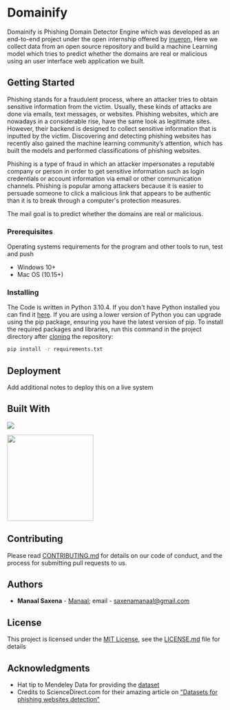 # Domainify

Domainify is Phishing Domain Detector Engine which was developed as an end-to-end project under the open internship offered by [inueron](https://internship.ineuron.ai/project/board/Phishing-Domain-Detection/62445bb9ef23b90657e6db1b), Here we collect data from an open source repository and build a machine Learning model which tries to predict whether the domains are real or malicious using an user interface web application we built.

## Getting Started

Phishing stands for a fraudulent process, where an attacker tries to obtain sensitive information from the victim. Usually, these kinds of attacks are done via emails, text messages, or websites. Phishing websites, which are nowadays in a considerable rise, have the same look as legitimate sites. However, their backend is designed to collect sensitive information that is inputted by the victim. Discovering and detecting phishing websites has recently also gained the machine learning community’s attention, which has built the models and performed classifications of phishing websites.

Phishing is a type of fraud in which an attacker impersonates a reputable company or person in order to get sensitive information such as login credentials or account information via email or other communication channels. Phishing is popular among attackers because it is easier to persuade someone to click a malicious link that appears to be authentic than it is to break through a computer's protection measures.

The mail goal is to predict whether the domains are real or malicious.

### Prerequisites

Operating systems requirements for the program and other tools to run, test and push 
- Windows 10+
- Mac OS (10.15+)

### Installing

The Code is written in Python 3.10.4. If you don't have Python installed you can find it [here](https://www.python.org/downloads/). If you are using a lower version of Python you can upgrade using the pip package, ensuring you have the latest version of pip. To install the required packages and libraries, run this command in the project directory after [cloning](https://www.howtogeek.com/451360/how-to-clone-a-github-repository/) the repository:
```bash
pip install -r requirements.txt
```

## Deployment

Add additional notes to deploy this on a live system

## Built With
![](https://forthebadge.com/images/badges/made-with-python.svg)

[<img target="_blank" src="https://scikit-learn.org/stable/_static/scikit-learn-logo-small.png" width=200>](https://scikit-learn.org/stable/) 

## Contributing

Please read [CONTRIBUTING.md](CONTRIBUTING.md) for details on our code
of conduct, and the process for submitting pull requests to us.

## Authors

  - **Manaal Saxena** -
    [Manaal](https://github.com/trickster-00); 
    email - [saxenamanaal@gmail.com](saxenamanaal@gmail.com)

## License

This project is licensed under the [MIT License](https://github.com/trickster-00/Phishing-Domain-Detection/blob/52370ccca5aa1a4b52ee37deb9497038a078ed62/LICENSE), see the [LICENSE.md](https://github.com/trickster-00/Phishing-Domain-Detection/blob/52370ccca5aa1a4b52ee37deb9497038a078ed62/LICENSE) file for
details

## Acknowledgments

  - Hat tip to Mendeley Data for providing the [dataset](https://data.mendeley.com/datasets/72ptz43s9v/1)
  - Credits to ScienceDirect.com for their amazing article on ["Datasets for phishing websites detection"](https://www.sciencedirect.com/science/article/pii/S2352340920313202)

